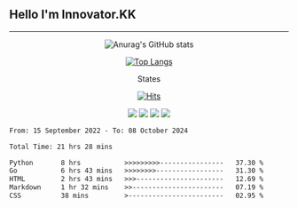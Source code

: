 ## Hello I'm Innovator.KK
-------------------------------------
<div align="center">
  
  ![Anurag's GitHub stats](https://github-readme-stats.vercel.app/api?username=Juhyun-KK&show_icons=true&theme=radical)
  
  [![Top Langs](https://github-readme-stats.vercel.app/api/top-langs/?username=Juhyun-KK&layout=compact)](https://github.com/anuraghazra/github-readme-stats)

</div>

<div align="center">
  
  States

  [![Hits](https://hits.seeyoufarm.com/api/count/incr/badge.svg?url=https%3A%2F%2Fgithub.com%2FNoreen-py%2FNoreen-py&count_bg=%23FB1111&title_bg=%23000000&icon=&icon_color=%23E7E7E7&title=hits&edge_flat=false)](https://hits.seeyoufarm.com)

</div>

<div align="center">

  <img src="https://img.shields.io/badge/Python-3766AB?style=flat-square&logo=Python&logoColor=white"/></a>
  <img src="https://img.shields.io/badge/C++-00599C?style=flat-square&logo=C%2B%2B&logoColor=white"/></a>
  <img src="https://img.shields.io/badge/C-A8B9CC?style=flat-square&logo=C&logoColor=white"/></a>
  <img src="https://img.shields.io/badge/Go-00ADD8?style=flat-square&logo=C%2B%2B&logoColor=white"/></a>

</div>

<!--START_SECTION:waka-->

```txt
From: 15 September 2022 - To: 08 October 2024

Total Time: 21 hrs 28 mins

Python       8 hrs           >>>>>>>>>----------------   37.30 %
Go           6 hrs 43 mins   >>>>>>>>-----------------   31.30 %
HTML         2 hrs 43 mins   >>>----------------------   12.69 %
Markdown     1 hr 32 mins    >>-----------------------   07.19 %
CSS          38 mins         >------------------------   02.95 %
```

<!--END_SECTION:waka-->
